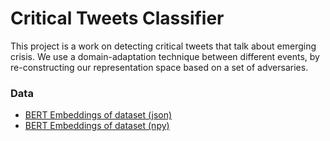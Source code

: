 # Critical Tweets Classifier

This project is a work on detecting critical tweets that talk about emerging crisis. We use a domain-adaptation technique between
different events, by re-constructing our representation space based on a set of adversaries.

### Data

- [BERT Embeddings of dataset (json)](https://drive.google.com/file/d/1KsenF_qhRsKk67NbSKz9ESYNqtClYngQ/view?usp=sharing)
- [BERT Embeddings of dataset (npy)](https://drive.google.com/file/d/1DqNa49IurhF7OFqMdPYC5acq-zbkGbtU/view?usp=sharing)
